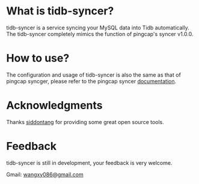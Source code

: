 What is tidb-syncer?
====================
tidb-syncer is a service syncing your MySQL data into Tidb automatically. The tidb-syncer completely mimics the function of pingcap's syncer v1.0.0.

How to use?
====================
The configuration and usage of tidb-syncer is also the same as that of pingcap syncger, please refer to the pingcap syncer [documentation](https://www.pingcap.com/docs-cn/tools/syncer/#下载-tidb-企业版工具集-linux).

Acknowledgments
====================
Thanks [siddontang](https://github.com/siddontang "title") for providing some great open source tools.

Feedback
====================
tidb-syncer is still in development, your feedback is very welcome.

Gmail: [wangxy086@gmail.com](wangxy086@gmail.com)